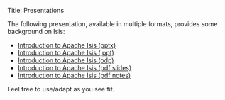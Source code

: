 Title: Presentations

The following presentation, available in multiple formats, provides some background on Isis:

- [Introduction to Apache Isis (pptx)](resources/presentations/IntroducingApacheIsis.pptx)
- [Introduction to Apache Isis (	ppt)](resources/presentations/IntroducingApacheIsis.ppt)
- [Introduction to Apache Isis (odp)](resources/presentations/IntroducingApacheIsis.odp)
- [Introduction to Apache Isis (pdf slides)](resources/presentations/IntroducingApacheIsis-slides.pdf)
- [Introduction to Apache Isis (pdf notes)](resources/presentations/IntroducingApacheIsis-notes.pdf)

Feel free to use/adapt as you see fit.
